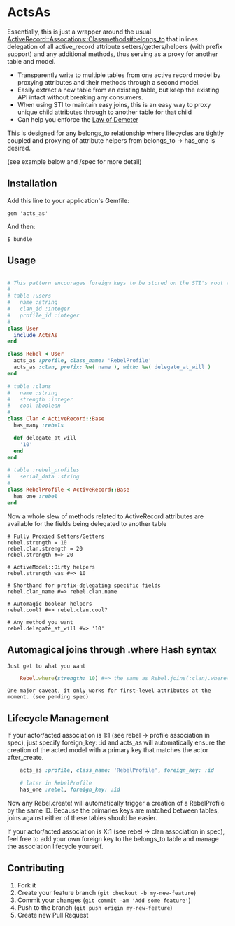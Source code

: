 # ActsAs

Essentially, this is just a wrapper around the usual [ActiveRecord::Assocations::Classmethods#belongs_to](http://api.rubyonrails.org/classes/ActiveRecord/Associations/ClassMethods.html#method-i-belongs_to) that inlines delegation of all active_record attribute setters/getters/helpers (with prefix support) and any additional methods, thus serving as a proxy for another table and model.

* Transparently write to multiple tables from one active record model by proxying attributes and their methods through a second model.
* Easily extract a new table from an existing table, but keep the existing API intact without breaking any consumers.
* When using STI to maintain easy joins, this is an easy way to proxy unique child attributes through to another table for that child
* Can help you enforce the [Law of Demeter](http://en.wikipedia.org/wiki/Law_of_Demeter)

This is designed for any belongs_to relationship where lifecycles are tightly coupled and proxying of attribute helpers from belongs_to -> has_one is desired.

(see example below and /spec for more detail)

## Installation

Add this line to your application's Gemfile:

    gem 'acts_as'

And then:

    $ bundle

## Usage

```ruby

# This pattern encourages foreign keys to be stored on the STI's root table for easy reads.
#
# table :users
#   name :string
#   clan_id :integer
#   profile_id :integer
#
class User
  include ActsAs
end

class Rebel < User
  acts_as :profile, class_name: 'RebelProfile'
  acts_as :clan, prefix: %w( name ), with: %w( delegate_at_will )
end

# table :clans
#   name :string
#   strength :integer
#   cool :boolean
#
class Clan < ActiveRecord::Base
  has_many :rebels

  def delegate_at_will
    '10'
  end
end

# table :rebel_profiles
#   serial_data :string
#
class RebelProfile < ActiveRecord::Base
  has_one :rebel
end

```

Now a whole slew of methods related to ActiveRecord attributes are available for the fields being delegated to another table

    # Fully Proxied Setters/Getters
    rebel.strength = 10
    rebel.clan.strength = 20
    rebel.strength #=> 20

    # ActiveModel::Dirty helpers
    rebel.strength_was #=> 10

    # Shorthand for prefix-delegating specific fields
    rebel.clan_name #=> rebel.clan.name

    # Automagic boolean helpers
    rebel.cool? #=> rebel.clan.cool?

    # Any method you want
    rebel.delegate_at_will #=> '10'

## Automagical joins through .where Hash syntax

    Just get to what you want

```ruby
    Rebel.where(strength: 10) #=> the same as Rebel.joins(:clan).where(clan: {strength: 10)
```

    One major caveat, it only works for first-level attributes at the moment. (see pending spec)

## Lifecycle Management

If your actor/acted association is 1:1 (see rebel -> profile association in spec), just specify foreign_key: :id and
acts_as will automatically ensure the creation of the acted model with a primary key that matches the actor after_create.

```ruby
    acts_as :profile, class_name: 'RebelProfile', foreign_key: :id

    # later in RebelProfile
    has_one :rebel, foreign_key: :id
```

Now any Rebel.create! will automatically trigger a creation of a RebelProfile by the same ID. Because the primaries keys
are matched between tables, joins against either of these tables should be easier.

If your actor/acted association is X:1 (see rebel -> clan association in spec), feel free to add your own foreign key
to the belongs_to table and manage the association lifecycle yourself.

## Contributing

1. Fork it
2. Create your feature branch (`git checkout -b my-new-feature`)
3. Commit your changes (`git commit -am 'Add some feature'`)
4. Push to the branch (`git push origin my-new-feature`)
5. Create new Pull Request
